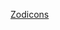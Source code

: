 [Zodicons](http://www.zondicons.com/ "A set of free premium SVG icons for you to use on your digital products.")